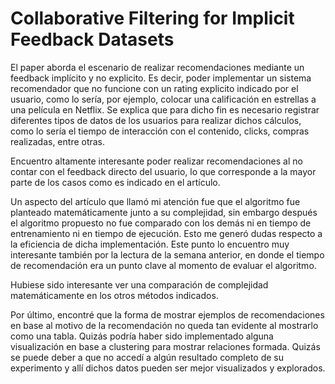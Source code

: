 # Collaborative Filtering for Implicit Feedback Datasets

El paper aborda el escenario de realizar recomendaciones mediante un feedback implícito y no explicito. Es decir, poder implementar un sistema recomendador que no funcione con un rating explicito indicado por el usuario, como lo sería, por ejemplo, colocar una calificación en estrellas a una película en Netflix. Se explica que para dicho fin es necesario registrar diferentes tipos de datos de los usuarios para realizar dichos cálculos, como lo sería el tiempo de interacción con el contenido, clicks, compras realizadas, entre otras.

Encuentro altamente interesante poder realizar recomendaciones al no contar con el feedback directo del usuario, lo que corresponde a la mayor parte de los casos como es indicado en el artículo. 

Un aspecto del artículo que llamó mi atención fue que el algoritmo fue planteado matemáticamente junto a su complejidad, sin embargo después el algoritmo propuesto no fue comparado con los demás ni en tiempo de entrenamiento ni en tiempo de ejecución. Esto me generó dudas respecto a la eficiencia de dicha implementación. Este punto lo encuentro muy interesante también por la lectura de la semana anterior, en donde el tiempo de recomendación era un punto clave al momento de evaluar el algoritmo.

Hubiese sido interesante ver una comparación de complejidad matemáticamente en los otros métodos indicados.

Por último, encontré que la forma de mostrar ejemplos de recomendaciones en base al motivo de la recomendación no queda tan evidente al mostrarlo como una tabla. Quizás podría haber sido implementado alguna visualización en base a clustering para mostrar relaciones formada. Quizás se puede deber a que no accedí a algún resultado completo de su experimento y allí dichos datos pueden ser mejor visualizados y explorados.